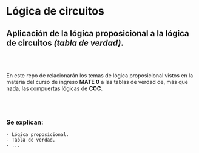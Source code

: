 # Lógica de circuitos
## Aplicación de la lógica proposicional a la lógica de circuitos *(tabla de verdad)*.

<br><br>

En este repo de relacionarán los temas de lógica proposicional vistos en la materia del curso de ingreso **MATE 0** a las tablas de verdad de, más que nada, las compuertas lógicas de **COC**.

<br><br>

### Se explican:
    - Lógica proposicional.
    - Tabla de verdad.
    - ...